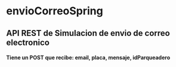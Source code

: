 # envioCorreoSpring
## API REST de Simulacion de envio de correo electronico

#### Tiene un POST que recibe: email, placa, mensaje, idParqueadero
